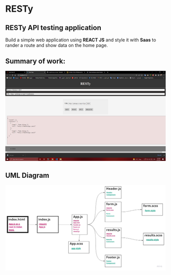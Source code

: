 # **RESTy**

## **RESTy API testing application**
Build a simple web application using **REACT JS** and style it with **Saas** to rander a route and show data on the home page.

## **Summary of work:**
![](./resty/asset/summary.png)

## **UML Diagram**
![](./resty/asset/UML.jpg)
